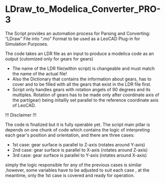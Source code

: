# LDraw_to_Modelica_Converter_PRO-3

 The Script provides an automation process for Parsing and Converting: “LDraw” File into “.mo” Format
 to be used as a LeoCAD Plug-in for Simulation Purposes.
 
The code takes an LDR file as an input to produce a modelica code as an output (cutomized only for gears for gears)
  - The name of the LDR file(within script) is changeable and must match the name of the actual file!
  - Also the Dictionary that contains the information about gears, has to cover and to be filled with all the gears that exist in the LDR file first.  
  - Script only handles gears with rotation angels of 90 degrees and its multiples. Rotation of gears has to be made only after coordinate axis of the part(gear) being initailly set parallel to the reference coordinate axis of LeoCAD. 


!!! Disclaimer !!!

The code is finalized but it is fully operable yet. The script main pillar is depends on one chunk of code which contains the logic of interpreting each gear's position and orientation, and there are three cases:
- 1st case: gear surface is parallel to Z-axis (rotates around Y-axis)
- 2nd case: gear surface is parallel to X-axis (rotates around Z-axis)
- 3rd case: gear surface is parallel to Y-axis (rotates around X-axis)
  
simply the logic responsible for any of the previous cases is similar ,however, some variables have to be adjusted to suit each case , at the meantime, only the 1st case is covered and ready for operation. 

